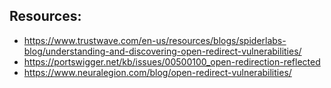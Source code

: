 ## Resources: 

- https://www.trustwave.com/en-us/resources/blogs/spiderlabs-blog/understanding-and-discovering-open-redirect-vulnerabilities/
- https://portswigger.net/kb/issues/00500100_open-redirection-reflected
- https://www.neuralegion.com/blog/open-redirect-vulnerabilities/